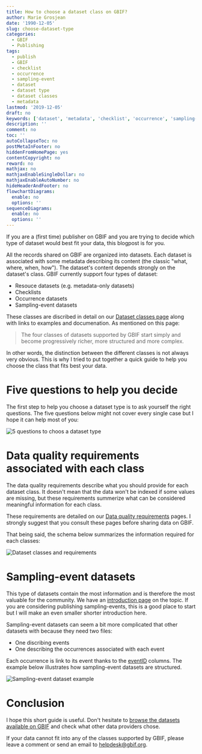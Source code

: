 ```yaml
---
title: How to choose a dataset class on GBIF?
author: Marie Grosjean
date: '1990-12-05'
slug: choose-dataset-type
categories:
  - GBIF
  - Publishing
tags:
  - publish
  - GBIF
  - checklist
  - occurrence
  - sampling-event
  - dataset
  - dataset type
  - dataset classes
  - metadata
lastmod: '2019-12-05'
draft: no
keywords: ['dataset', 'metadata', 'checklist', 'occurrence', 'sampling-event']
description: ''
comment: no
toc: ''
autoCollapseToc: no
postMetaInFooter: no
hiddenFromHomePage: yes
contentCopyright: no
reward: no
mathjax: no
mathjaxEnableSingleDollar: no
mathjaxEnableAutoNumber: no
hideHeaderAndFooter: no
flowchartDiagrams:
  enable: no
  options: ''
sequenceDiagrams:
  enable: no
  options: ''
---
```


If you are a (first time) publisher on GBIF and you are trying to decide which type of dataset would best fit your data, this blogpost is for you.

All the records shared on GBIF are organized into datasets. Each dataset is associated with some metadata describing its content (the classic "what, where, when, how"). The dataset's content depends strongly on the dataset's class. GBIF currently support four types of dataset:

* Resouce datasets (e.g. metadata-only datasets)
* Checklists
* Occurrence datasets
* Sampling-event datasets

These classes are discribed in detail on our [Dataset classes page](https://www.gbif.org/dataset-classes) along with links to examples and documenation. As mentioned on this page:

> The four classes of datasets supported by GBIF start simply and become progressively richer, more structured and more complex.

In other words, the distinction between the different classes is not always very obvious. This is why I tried to put together a quick guide to help you choose the class that fits best your data.

# Five questions to help you decide

The first step to help you choose a dataset type is to ask yourself the right questions. The five questions below might not cover every single case but I hope it can help most of you:

![5 questions to choos a dataset type](/post/2019-12-05-choose-dataset-types/which_dataset_type_to_choose_questions.jpg)


# Data quality requirements associated with each class

The data quality requirements describe what you should provide for each dataset class. It doesn't mean that the data won't be indexed if some values are missing, but these requirements summerize what can be considered meaningful information for each class.

These requirements are detailed on our [Data quality requirements](https://www.gbif.org/data-quality-requirements) pages. I strongly suggest that you consult these pages before sharing data on GBIF.

That being said, the schema below summarizes the information required for each classes:

![Dataset classes and requirements](/post/2019-12-05-choose-dataset-types/dataset_classes_and_requirements.jpg)


# Sampling-event datasets

This type of datasets contain the most information and is therefore the most valuable for the community. We have an [introduction page](https://www.gbif.org/sampling-event-data) on the topic. If you are considering publishing sampling-events, this is a good place to start but I will make an even smaller shorter introduction here.

Sampling-event datasets can seem a bit more complicated that other datasets with because they need two files:

* One discribing events
* One describing the occurrences associated with each event

Each occurrence is link to its event thanks to the [eventID](https://dwc.tdwg.org/terms/#dwc:eventID) columns.
The example below illustrates how sampling-event datasets are structured.

![Sampling-event dataset example](/post/2019-12-05-choose-dataset-types/schema_sampling_event.jpg)

# Conclusion

I hope this short guide is useful. Don't hesitate to [browse the datasets available on GBIF](https://www.gbif.org/dataset/search?q=) and check what other data providers chose.

If your data cannot fit into any of the classes supported by GBIF, please leave a comment or send an email to helpdesk@gbif.org.
